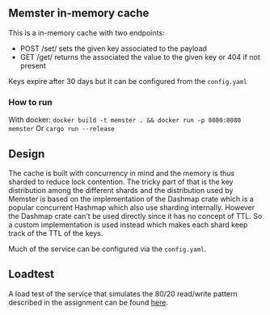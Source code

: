 ## Memster in-memory cache
This is a in-memory cache with two endpoints:

* POST /set/<key> sets the given key associated to the payload
* GET /get/<key>  returns the associated the value to the given key or 404 if not present

Keys expire after 30 days but it can be configured from the `config.yaml`

### How to run
With docker:
`docker build -t memster . && docker run -p 8080:8080 memster`
Or 
`cargo run --release` 

## Design
The cache is built with concurrency in mind and the memory is thus sharded to reduce lock contention. The tricky part of that is the key distribution among the different shards and the distribution used by Memster is based on the implementation of the Dashmap crate which is a popular concurrent Hashmap which also use sharding internally. However the Dashmap crate can't be used directly since it has no concept of TTL. So a custom implementation is used instead which makes each shard keep track of the TTL of the keys. 

Much of the service can be configured via the `config.yaml`.

## Loadtest
A load test of the service that simulates the 80/20 read/write pattern described in the assignment can be found [here](https://github.com/Nehliin/memster-loadtest/tree/master).

